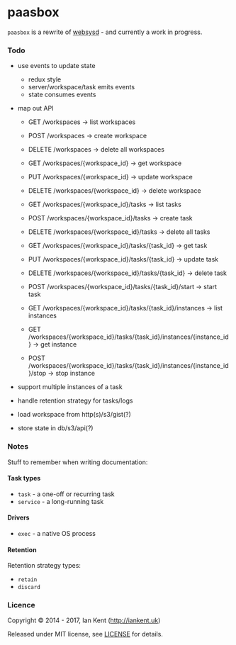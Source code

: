 paasbox
========

`paasbox` is a rewrite of [websysd](https://github.com/websysd/websysd) - and currently a work in progress.

### Todo

- use events to update state
  - redux style
  - server/workspace/task emits events
  - state consumes events
- map out API
  - GET /workspaces -> list workspaces
  - POST /workspaces -> create workspace
  - DELETE /workspaces -> delete all workspaces

  - GET /workspaces/{workspace_id} -> get workspace
  - PUT /workspaces/{workspace_id} -> update workspace
  - DELETE /workspaces/{workspace_id} -> delete workspace

  - GET /workspaces/{workspace_id}/tasks -> list tasks
  - POST /workspaces/{workspace_id}/tasks -> create task
  - DELETE /workspaces/{workspace_id}/tasks -> delete all tasks

  - GET /workspaces/{workspace_id}/tasks/{task_id} -> get task
  - PUT /workspaces/{workspace_id}/tasks/{task_id} -> update task
  - DELETE /workspaces/{workspace_id}/tasks/{task_id} -> delete task

  - POST /workspaces/{workspace_id}/tasks/{task_id}/start -> start task

  - GET /workspaces/{workspace_id}/tasks/{task_id}/instances -> list instances
  - GET /workspaces/{workspace_id}/tasks/{task_id}/instances/{instance_id} -> get instance
  - POST /workspaces/{workspace_id}/tasks/{task_id}/instances/{instance_id}/stop -> stop instance

- support multiple instances of a task
- handle retention strategy for tasks/logs
- load workspace from http(s)/s3/gist(?)
- store state in db/s3/api(?)

### Notes

Stuff to remember when writing documentation:

#### Task types

- `task` - a one-off or recurring task
- `service` - a long-running task

#### Drivers

- `exec` - a native OS process

#### Retention

Retention strategy types:

- `retain`
- `discard`

### Licence

Copyright ©‎ 2014 - 2017, Ian Kent (http://iankent.uk)

Released under MIT license, see [LICENSE](LICENSE.md) for details.
